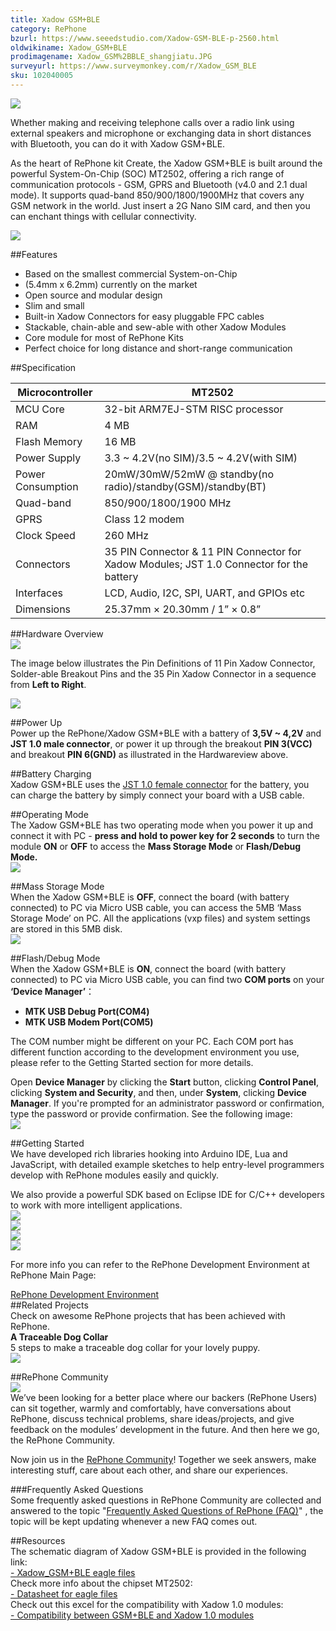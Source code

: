 ```yaml
---
title: Xadow GSM+BLE
category: RePhone
bzurl: https://www.seeedstudio.com/Xadow-GSM-BLE-p-2560.html
oldwikiname: Xadow_GSM+BLE
prodimagename: Xadow_GSM%2BBLE_shangjiatu.JPG
surveyurl: https://www.surveymonkey.com/r/Xadow_GSM_BLE
sku: 102040005
---
```


![](https://raw.githubusercontent.com/SeeedDocument/Xadow_GSM-BLE/master/image/Xadow_GSM%2BBLE_shangjiatu.JPG)

Whether making and receiving telephone calls over a radio link using external speakers and microphone or exchanging data in short distances with Bluetooth, you can do it with Xadow GSM+BLE.

As the heart of RePhone kit Create, the Xadow GSM+BLE is built around the powerful System-On-Chip (SOC) MT2502, offering a rich range of communication protocols - GSM, GPRS and Bluetooth (v4.0 and 2.1 dual mode). It supports quad-band 850/900/1800/1900MHz that covers any GSM network in the world. Just insert a 2G Nano SIM card, and then you can enchant things with cellular connectivity.


[![](https://raw.githubusercontent.com/SeeedDocument/Seeed-WiKi/master/docs/images/get_one_now.png)](http://www.seeedstudio.com/depot/Xadow-GSM-BLE-p-2560.html?cPath=84_120)  


##Features  

- Based on the smallest commercial System-on-Chip  
- (5.4mm x 6.2mm) currently on the market  
- Open source and modular design  
- Slim and small  
- Built-in Xadow Connectors for easy pluggable FPC cables  
- Stackable, chain-able and sew-able with other Xadow Modules  
- Core module for most of RePhone Kits  
- Perfect choice for long distance and short-range communication  

##Specification  

|Microcontroller	|MT2502                                                                                  |
|-------------------|----------------------------------------------------------------------------------------|
|MCU Core	        |32-bit ARM7EJ-STM RISC processor                                                        |
|RAM	            |4 MB                                                                                    |
|Flash Memory	    |16 MB                                                                                   |
|Power Supply	    |3.3 ~ 4.2V(no SIM)/3.5 ~ 4.2V(with SIM)                                                 |
|Power Consumption	|20mW/30mW/52mW @ standby(no radio)/standby(GSM)/standby(BT)                             |
|Quad-band	        |850/900/1800/1900 MHz                                                                   |
|GPRS	            |Class 12 modem                                                                          |
|Clock Speed	    |260 MHz                                                                                 |
|Connectors     	|35 PIN Connector & 11 PIN Connector for Xadow Modules; JST 1.0 Connector for the battery|
|Interfaces	        |LCD, Audio, I2C, SPI, UART, and GPIOs etc                                               |
|Dimensions       	|25.37mm × 20.30mm / 1” × 0.8”                                                           |  

##Hardware Overview  
![](https://raw.githubusercontent.com/SeeedDocument/Xadow_GSM-BLE/master/image/Xadow_GSM%2BBLE_Overview.png) 

 
The image below illustrates the Pin Definitions of 11 Pin Xadow Connector, Solder-able Breakout Pins and the 35 Pin Xadow Connector in a sequence from **Left to Right**.  

![](https://raw.githubusercontent.com/SeeedDocument/Xadow_GSM-BLE/master/image/Xadow-connector-Pin-definitions-06.jpg)  

##Power Up  
Power up the RePhone/Xadow GSM+BLE with a battery of **3,5V ~ 4,2V** and **JST 1.0 male connector**, or power it up through the breakout **PIN 3(VCC)** and breakout **PIN 6(GND)** as illustrated in the Hardwareview above.  

##Battery Charging  
Xadow GSM+BLE uses the [JST 1.0 female connector](http://www.seeedstudio.com/depot/index.php?main_page=opl_info&opl_id=555) for the battery, you can charge the battery by simply connect your board with a USB cable.  

##Operating Mode  
The Xadow GSM+BLE has two operating mode when you power it up and connect it with PC - **press and hold to power key for 2 seconds** to turn the module **ON** or **OFF** to access the **Mass Storage Mode** or **Flash/Debug Mode.**  
![](https://raw.githubusercontent.com/SeeedDocument/Xadow_GSM-BLE/master/image/Operating_mode.png)  

##Mass Storage Mode  
When the Xadow GSM+BLE is **OFF**, connect the board (with battery connected) to PC via Micro USB cable, you can access the 5MB ‘Mass Storage Mode’ on PC. All the applications (vxp files) and system settings are stored in this 5MB disk.  
![](https://raw.githubusercontent.com/SeeedDocument/Xadow_GSM-BLE/master/image/Mass_Storage_Mode.png)  

##Flash/Debug Mode  
When the Xadow GSM+BLE is **ON**, connect the board (with battery connected) to PC via Micro USB cable, you can find two **COM ports** on your **‘Device Manager’**： 

- **MTK USB Debug Port(COM4)**  
- **MTK USB Modem Port(COM5)**  

The COM number might be different on your PC. Each COM port has different function according to the development environment you use, please refer to the Getting Started section for more details.  

Open **Device Manager** by clicking the **Start** button, clicking **Control Panel**, clicking **System and Security**, and then, under **System**, clicking **Device Manager**. If you're prompted for an administrator password or confirmation, type the password or provide confirmation. See the following image:  
![](https://raw.githubusercontent.com/SeeedDocument/Xadow_GSM-BLE/master/image/Check_ports.png)  


##Getting Started  
We have developed rich libraries hooking into Arduino IDE, Lua and JavaScript, with detailed example sketches to help entry-level programmers develop with RePhone modules easily and quickly.

We also provide a powerful SDK based on Eclipse IDE for C/C++ developers to work with more intelligent applications.  
[![](https://raw.githubusercontent.com/SeeedDocument/Xadow_GSM-BLE/master/image/Arduino_IDE-17.png)  ](http://wiki.seeed.cc/Platform/RePhone/RePhone/)  
[![](https://raw.githubusercontent.com/SeeedDocument/Xadow_GSM-BLE/master/image/Eclipse_IDE-13.png) ](http://www.seeedstudio.com/wiki/Eclipse_IDE_for_RePhone_Kit)   
[![](https://raw.githubusercontent.com/SeeedDocument/Xadow_GSM-BLE/master/image/Lua-14.png)](http://www.seeedstudio.com/wiki/Lua_for_RePhone#Use_Lua_Shellt)  
[![](https://raw.githubusercontent.com/SeeedDocument/Xadow_GSM-BLE/master/image/JS-15.png) ](http://www.seeedstudio.com/wiki/JavaScript_for_RePhone) 

For more info you can refer to the RePhone Development Environment at RePhone Main Page:  

[
RePhone Development Environment](http://www.seeedstudio.com/wiki/Rephone#Development_Environment)  
##Related Projects  
Check on awesome RePhone projects that has been achieved with RePhone.  
**A Traceable Dog Collar**  
5 steps to make a traceable dog collar for your lovely puppy.   
[![](https://raw.githubusercontent.com/SeeedDocument/Xadow_GSM-BLE/master/image/450px-Dog_Collar.png.jpeg)  ](http://www.seeedstudio.com/recipe/424-rephone-traceable-dog-collar.html)

##RePhone Community  
[![](https://raw.githubusercontent.com/SeeedDocument/Xadow_GSM-BLE/master/image/300px-RePhone_Community-2.png) ](http://www.seeedstudio.com/forum/viewforum.php?f=71&sid=b70f8138c89becf7701260bb41faf9f4)   
We’ve been looking for a better place where our backers (RePhone Users) can sit together, warmly and comfortably, have conversations about RePhone, discuss technical problems, share ideas/projects, and give feedback on the modules’ development in the future. And then here we go, the RePhone Community.

Now join us in the [RePhone Community](http://www.seeed.cc/discover.html?t=rephone)! Together we seek answers, make interesting stuff, care about each other, and share our experiences.

###Frequently Asked Questions  
Some frequently asked questions in RePhone Community are collected and answered to the topic "[Frequently Asked Questions of RePhone (FAQ)](http://www.seeed.cc/topic_detail.html?id=5170#p23753)" , the topic will be kept updating whenever a new FAQ comes out.  

##Resources  
The schematic diagram of Xadow GSM+BLE is provided in the following link:  
[- Xadow_GSM+BLE eagle files ](https://github.com/SeeedDocument/Xadow_GSM-BLE/blob/master/resource/Xadow_GSM%2BBLE.rar)  
Check more info about the chipset MT2502:  
[- Datasheet for eagle files](https://github.com/SeeedDocument/Xadow_GSM-BLE/blob/master/resource/Datasheet_for_MT2502.rar)  
Check out this excel for the compatibility with Xadow 1.0 modules:  
[- Compatibility between GSM+BLE and Xadow 1.0 modules  ](https://github.com/SeeedDocument/Xadow_GSM-BLE/blob/master/resource/Compatibility_between_GSM%2BBLE_and_Xadow_1.0_modules.xlsx)
 
